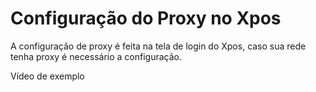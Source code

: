 # **Configuração do Proxy no Xpos**

A configuração de proxy é feita na tela de login do Xpos, caso sua rede tenha proxy é necessário a configuração.


Vídeo de exemplo